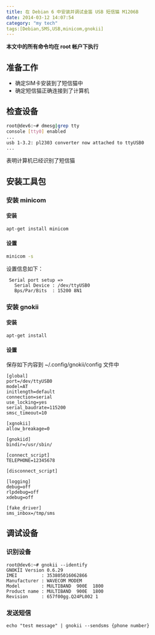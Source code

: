 ```yaml
---
title: 在 Debian 6 中安装并调试金笛 USB 短信猫 M1206B
date: 2014-03-12 14:07:54
category: "my tech"
tags:[Debian,SMS,USB,minicom,gnokii]
---
```


**本文中的所有命令均在 root 帐户下执行**

## 准备工作

* 确定SIM卡安装到了短信猫中
* 确定短信猫正确连接到了计算机

<!--more-->

## 检查设备

```bash
root@dev6:~# dmesg|grep tty
console [tty0] enabled
...
usb 1-3.2: pl2303 converter now attached to ttyUSB0
...
```

表明计算机已经识别了短信猫

## 安装工具包

### 安装 minicom

#### 安装

```bash
apt-get install minicom
```

#### 设置

```bash
minicom -s
```
设置信息如下：
```
 Serial port setup =>
   Serial Device : /dev/ttyUSB0
   Bps/Par/Bits  : 15200 8N1
```

### 安装 gnokii

#### 安装

```bash
apt-get install 
```

#### 设置

保存如下内容到 ~/.config/gnokii/config 文件中

```
[global]
port=/dev/ttyUSB0
model=AT
initlength=default
connection=serial
use_locking=yes
serial_baudrate=115200
smsc_timeout=10

[xgnokii]
allow_breakage=0

[gnokiid]
bindir=/usr/sbin/

[connect_script]
TELEPHONE=12345678

[disconnect_script]

[logging]
debug=off
rlpdebug=off
xdebug=off

[fake_driver]
sms_inbox=/tmp/sms
```

## 调试设备

### 识别设备

```shell
root@dev6:~# gnokii --identify
GNOKII Version 0.6.29
IMEI         : 353805016062866
Manufacturer : WAVECOM MODEM
Model        : MULTIBAND  900E  1800
Product name : MULTIBAND  900E  1800
Revision     : 657f00gg.Q24PL002 1
```

### 发送短信

```shell
echo "test message" | gnokii --sendsms {phone number}
```